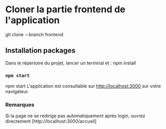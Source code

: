 # Cloner la partie frontend de l'application

git clone --branch frontend 

## Installation packages

Dans le répertoire du projet, lancer un terminal et : npm install

### `npm start`

npm start 
L'application est consultable sur [http://localhost:3000](http://localhost:3000) sur votre navigateur.

### Remarques 
Si la page ne se redirige pas automatiquement après login, ouvrez directement [http://localhost:3000/accueil]
